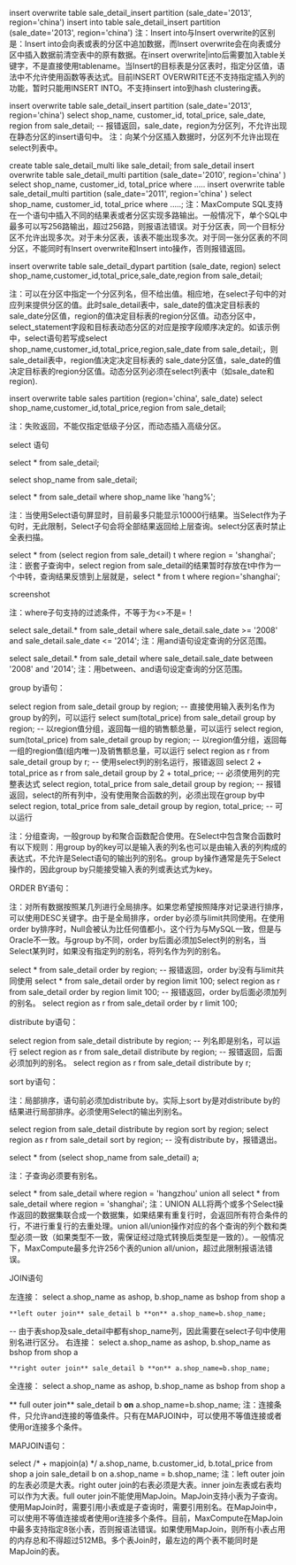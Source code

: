 insert overwrite table sale_detail_insert partition (sale_date='2013', region='china')
insert into table sale_detail_insert partition (sale_date='2013', region='china')
注：Insert into与Insert overwrite的区别是：Insert into会向表或表的分区中追加数据，而Insert overwrite会在向表或分区中插入数据前清空表中的原有数据。在insert overwrite|into后需要加入table关键字，不是直接使用tablename。当Insert的目标表是分区表时，指定分区值，语法中不允许使用函数等表达式。目前INSERT OVERWRITE还不支持指定插入列的功能，暂时只能用INSERT INTO。不支持insert into到hash clustering表。

insert overwrite table sale_detail_insert partition (sale_date='2013', region='china')
select shop_name, customer_id, total_price, sale_date, region from sale_detail;
-- 报错返回，sale_date，region为分区列，不允许出现在静态分区的insert语句中。
注：向某个分区插入数据时，分区列不允许出现在select列表中。

create table sale_detail_multi like sale_detail;
from sale_detail
insert overwrite table sale_detail_multi partition (sale_date='2010', region='china' ) 
select shop_name, customer_id, total_price where .....
insert overwrite table sale_detail_multi partition (sale_date='2011', region='china' )
select shop_name, customer_id, total_price where .....;
注：MaxCompute SQL支持在一个语句中插入不同的结果表或者分区实现多路输出。一般情况下，单个SQL中最多可以写256路输出，超过256路，则报语法错误。对于分区表，同一个目标分区不允许出现多次。对于未分区表，该表不能出现多次。对于同一张分区表的不同分区，不能同时有Insert overwrite和Insert into操作，否则报错返回。

insert overwrite table sale_detail_dypart partition (sale_date, region)
select shop_name,customer_id,total_price,sale_date,region from sale_detail;

注：可以在分区中指定一个分区列名，但不给出值。相应地，在select子句中的对应列来提供分区的值。此时sale_detail表中，sale_date的值决定目标表的sale_date分区值，region的值决定目标表的region分区值。动态分区中，select_statement字段和目标表动态分区的对应是按字段顺序决定的。如该示例中，select语句若写成select shop_name,customer_id,total_price,region,sale_date from sale_detail;，则sale_detail表中，region值决定决定目标表的 sale_date分区值，sale_date的值决定目标表的region分区值。动态分区列必须在select列表中（如sale_date和region).

insert overwrite table sales partition (region='china', sale_date)
select shop_name,customer_id,total_price,region from sale_detail;

注：失败返回，不能仅指定低级子分区，而动态插入高级分区。

select 语句

select * from sale_detail;

select shop_name from sale_detail;

select * from sale_detail where shop_name like 'hang%';

注：当使用Select语句屏显时，目前最多只能显示10000行结果。当Select作为子句时，无此限制，Select子句会将全部结果返回给上层查询。select分区表时禁止全表扫描。

select * from (select region from sale_detail) t where region = 'shanghai';
注：嵌套子查询中，select region from sale_detail的结果暂时存放在t中作为一个中转，查询结果反馈到上层就是，select * from t where region='shanghai';

screenshot

注：where子句支持的过滤条件，不等于为<>不是=！

select sale_detail.* from sale_detail where sale_detail.sale_date >= '2008' and sale_detail.sale_date <= '2014';
注：用and语句设定查询的分区范围。

select sale_detail.* from sale_detail where sale_detail.sale_date between '2008' and  '2014';
注：用between、and语句设定查询的分区范围。

group by语句：

select region from sale_detail group by region;
-- 直接使用输入表列名作为group by的列，可以运行
select sum(total_price) from sale_detail group by region;
-- 以region值分组，返回每一组的销售额总量，可以运行
select region, sum(total_price) from sale_detail group by region;
-- 以region值分组，返回每一组的region值(组内唯一)及销售额总量，可以运行
select region as r from sale_detail group by r;
-- 使用select列的别名运行，报错返回
select 2 + total_price as r from sale_detail group by 2 + total_price;
-- 必须使用列的完整表达式
select region, total_price from sale_detail group by region;
-- 报错返回，select的所有列中，没有使用聚合函数的列，必须出现在group by中
select region, total_price from sale_detail group by region, total_price;
-- 可以运行

注：分组查询，一般group by和聚合函数配合使用。在Select中包含聚合函数时有以下规则：用group by的key可以是输入表的列名也可以是由输入表的列构成的表达式，不允许是Select语句的输出列的别名。group by操作通常是先于Select操作的，因此group by只能接受输入表的列或表达式为key。

ORDER BY语句：

注：对所有数据按照某几列进行全局排序。如果您希望按照降序对记录进行排序，可以使用DESC关键字。由于是全局排序，order by必须与limit共同使用。在使用order by排序时，Null会被认为比任何值都小，这个行为与MySQL一致，但是与Oracle不一致。与group by不同，order by后面必须加Select列的别名，当Select某列时，如果没有指定列的别名，将列名作为列的别名。

select * from sale_detail order by region;
-- 报错返回，order by没有与limit共同使用
select * from sale_detail order by region limit 100;
select region as r from sale_detail order by region limit 100;
-- 报错返回，order by后面必须加列的别名。
select region as r from sale_detail order by r limit 100;

distribute by语句：

select region from sale_detail distribute by region;
-- 列名即是别名，可以运行
select region as r from sale_detail distribute by region;
-- 报错返回，后面必须加列的别名。
select region as r from sale_detail distribute by r;

sort by语句：

注：局部排序，语句前必须加distribute by。实际上sort by是对distribute by的结果进行局部排序。必须使用Select的输出列别名。

select region from sale_detail distribute by region sort by region;
select region as r from sale_detail sort by region;
-- 没有distribute by，报错退出。

select * from (select shop_name from sale_detail) a;

注：子查询必须要有别名。

select * from sale_detail where region = 'hangzhou'
        union all
select * from sale_detail where region = 'shanghai';
注：UNION ALL将两个或多个Select操作返回的数据集联合成一个数据集，如果结果有重复行时，会返回所有符合条件的行，不进行重复行的去重处理。union all/union操作对应的各个查询的列个数和类型必须一致（如果类型不一致，需保证经过隐式转换后类型是一致的）。一般情况下，MaxCompute最多允许256个表的union all/union，超过此限制报语法错误。

JOIN语句

左连接：
select a.shop_name as ashop, b.shop_name as bshop from shop a

    **left outer join** sale_detail b **on** a.shop_name=b.shop_name;
-- 由于表shop及sale_detail中都有shop_name列，因此需要在select子句中使用别名进行区分。
右连接：
select a.shop_name as ashop, b.shop_name as bshop from shop a

    **right outer join** sale_detail b **on** a.shop_name=b.shop_name;
全连接：
select a.shop_name as ashop, b.shop_name as bshop from shop a

   ** full outer join** sale_detail b **on** a.shop_name=b.shop_name;
注：连接条件，只允许and连接的等值条件。只有在MAPJOIN中，可以使用不等值连接或者使用or连接多个条件。

MAPJOIN语句：

select /* + mapjoin(a) */
        a.shop_name,
        b.customer_id,
        b.total_price
    from shop a join sale_detail b
    on a.shop_name = b.shop_name;
注：left outer join的左表必须是大表。right outer join的右表必须是大表。inner join左表或右表均可以作为大表。full outer join不能使用MapJoin。MapJoin支持小表为子查询。使用MapJoin时，需要引用小表或是子查询时，需要引用别名。在MapJoin中，可以使用不等值连接或者使用or连接多个条件。目前，MaxCompute在MapJoin中最多支持指定8张小表，否则报语法错误。如果使用MapJoin，则所有小表占用的内存总和不得超过512MB。多个表Join时，最左边的两个表不能同时是MapJoin的表。
